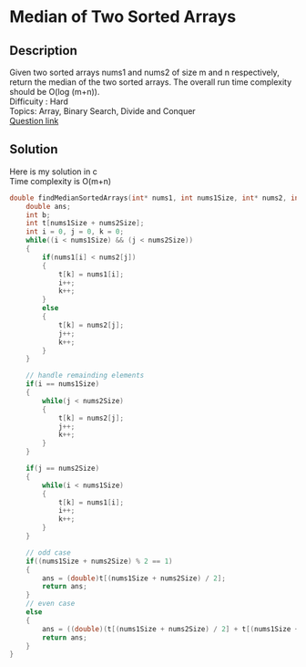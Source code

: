 # Median of Two Sorted Arrays

## Description
Given two sorted arrays nums1 and nums2 of size m and n respectively, return the median of the two sorted arrays.
The overall run time complexity should be O(log (m+n)).
<br>Difficuity : Hard
<br>Topics: Array, Binary Search, Divide and Conquer
<br>[Question link](https://leetcode.com/problems/median-of-two-sorted-arrays/description/?envType=problem-list-v2&envId=binary-search)
## Solution
Here is my solution in c
<br>Time complexity is O(m+n)
```C
double findMedianSortedArrays(int* nums1, int nums1Size, int* nums2, int nums2Size) {
    double ans;
    int b;
    int t[nums1Size + nums2Size];
    int i = 0, j = 0, k = 0;
    while((i < nums1Size) && (j < nums2Size))
    {
        if(nums1[i] < nums2[j])
        {
            t[k] = nums1[i];
            i++;
            k++;
        }
        else
        {
            t[k] = nums2[j];
            j++;
            k++;
        }
    }

    // handle remainding elements
    if(i == nums1Size)
    {
        while(j < nums2Size)
        {
            t[k] = nums2[j];
            j++;
            k++;
        }
    }

    if(j == nums2Size)
    {
        while(i < nums1Size)
        {
            t[k] = nums1[i];
            i++;
            k++;
        }
    }

    // odd case
    if((nums1Size + nums2Size) % 2 == 1)
    {
        ans = (double)t[(nums1Size + nums2Size) / 2];
        return ans;
    }
    // even case
    else
    {
        ans = ((double)(t[(nums1Size + nums2Size) / 2] + t[(nums1Size + nums2Size) / 2 - 1]) / 2);
        return ans;
    }
}
```
